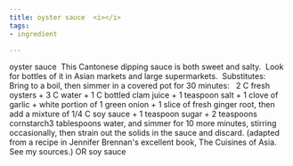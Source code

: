 ```yaml
---
title: oyster sauce  <i></i>
tags:
- ingredient

---
```

oyster sauce  This Cantonese dipping sauce is both sweet and salty.  Look for bottles of it in Asian markets and large supermarkets.  Substitutes:   Bring to a boil, then simmer in a covered pot for 30 minutes:   2 C fresh oysters + 3 C water + 1 C bottled clam juice + 1 teaspoon salt + 1 clove of garlic + white portion of 1 green onion + 1 slice of fresh ginger root, then add a mixture of 1/4 C soy sauce + 1 teaspoon sugar + 2 teaspoons cornstarch3 tablespoons water, and simmer for 10 more minutes, stirring occasionally, then strain out the solids in the sauce and discard. (adapted from a recipe in Jennifer Brennan's excellent book, The Cuisines of Asia. See my sources.) OR soy sauce
